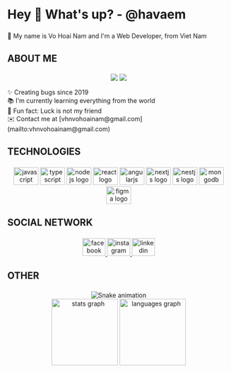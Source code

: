 <h1 align="left">Hey 👋 What's up? - @havaem</h1>

###

<p align="left">🤡 My name is Vo Hoai Nam and I'm a Web Developer, from Viet Nam</p>

###

<h2 align="left">ABOUT ME</h2>

###

<p align="center">
  <img src="https://komarev.com/ghpvc/?username=havaem">
  <img src="https://img.shields.io/github/followers/havaem">
</p>
<p align="left">✨ Creating bugs since 2019<br>📚 I'm currently learning everything from the world<br>🎲 Fun fact: Luck is not my friend<br>  ✉️  Contact me at [vhnvohoainam@gmail.com](mailto:vhnvohoainam@gmail.com)</p>

###

<h2 align="left">TECHNOLOGIES</h2>

###

<div align="center">
  <img src="https://cdn.jsdelivr.net/gh/devicons/devicon/icons/javascript/javascript-original.svg" height="40" width="56" alt="javascript logo"  />
  <img src="https://cdn.jsdelivr.net/gh/devicons/devicon/icons/typescript/typescript-original.svg" height="40" width="56" alt="typescript logo"  />
  <img src="https://cdn.jsdelivr.net/gh/devicons/devicon/icons/nodejs/nodejs-original.svg" height="40" width="56" alt="nodejs logo"  />
  <img src="https://cdn.jsdelivr.net/gh/devicons/devicon/icons/react/react-original.svg" height="40" width="56" alt="react logo"  />
  <img src="https://cdn.jsdelivr.net/gh/devicons/devicon/icons/angularjs/angularjs-original.svg" height="40" width="56" alt="angularjs logo"  />
  <img src="https://cdn.jsdelivr.net/gh/devicons/devicon/icons/nextjs/nextjs-original.svg" height="40" width="56" alt="nextjs logo"  />
  <img src="https://cdn.jsdelivr.net/gh/devicons/devicon/icons/nestjs/nestjs-plain.svg" height="40" width="56" alt="nestjs logo"  />
  <img src="https://cdn.jsdelivr.net/gh/devicons/devicon/icons/mongodb/mongodb-original.svg" height="40" width="56" alt="mongodb logo"  />
  <img src="https://cdn.jsdelivr.net/gh/devicons/devicon/icons/figma/figma-original.svg" height="40" width="56" alt="figma logo"  />
</div>

###

<h2 align="left">SOCIAL NETWORK</h2>

###

<div align="center">
  <a href="https://www.facebook.com/havaem" target="_blank">
    <img src="https://raw.githubusercontent.com/maurodesouza/profile-readme-generator/master/src/assets/icons/social/facebook/default.svg" width="52" height="40" alt="facebook logo"  />
  </a>
  <a href="http://www.instagram.com/_havaem" target="_blank">
    <img src="https://raw.githubusercontent.com/maurodesouza/profile-readme-generator/master/src/assets/icons/social/instagram/default.svg" width="52" height="40" alt="instagram logo"  />
  </a>
  <a href="https://www.linkedin.com/in/v%C3%B5-ho%C3%A0i-nam-83038610b/" target="_blank">
    <img src="https://raw.githubusercontent.com/maurodesouza/profile-readme-generator/master/src/assets/icons/social/linkedin/default.svg" width="52" height="40" alt="linkedin logo"  />
  </a>
</div>

###

<h2 align="left">OTHER</h2>

###
<div align="center">
  <img src="https://raw.githubusercontent.com/havaem/havaem/output/snake.svg" alt="Snake animation" />
</div>

<div align="center">
  <img src="https://github-readme-stats.vercel.app/api?hide_title=false&hide_rank=false&show_icons=true&include_all_commits=true&count_private=true&disable_animations=false&theme=dracula&locale=en&hide_border=false&username=havaem" height="150" alt="stats graph"  />
  <img src="https://github-readme-stats.vercel.app/api/top-langs?locale=en&hide_title=false&layout=compact&card_width=320&langs_count=5&theme=dracula&hide_border=false&username=havaem" height="150" alt="languages graph"  />
</div>

###
